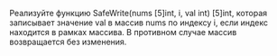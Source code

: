 Реализуйте функцию SafeWrite(nums [5]int, i, val int) [5]int, которая записывает значение val в массив nums по индексу i, если индекс находится в рамках массива. В противном случае массив возвращается без изменения.
